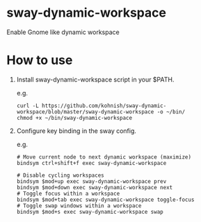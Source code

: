 # sway-dynamic-workspace
Enable Gnome like dynamic workspace

# How to use
1. Install sway-dynamic-workspace script in your $PATH.  
   
   e.g. 
   ```
   curl -L https://github.com/kohnish/sway-dynamic-workspace/blob/master/sway-dynamic-workspace -o ~/bin/
   chmod +x ~/bin/sway-dynamic-workspace
   ```

2. Configure key binding in the sway config.  
   
   e.g.  
   ```
   # Move current node to next dynamic workspace (maximize)
   bindsym ctrl+shift+f exec sway-dynamic-workspace

   # Disable cycling workspaces
   bindsym $mod+up exec sway-dynamic-workspace prev
   bindsym $mod+down exec sway-dynamic-workspace next
   # Toggle focus within a workspace
   bindsym $mod+tab exec sway-dynamic-workspace toggle-focus
   # Toggle swap windows within a workspace
   bindsym $mod+s exec sway-dynamic-workspace swap
   ```
